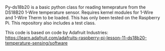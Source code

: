 Py-ds18b20 is a basic python class for reading temeprature from the DS18B20 1-Wire temperature sensor. Requires kernel modules for 1-Wire and 1-Wire Therm to be loaded. This has only been tested on the Raspberry Pi. This repository also includes a test class.

This code is based on code by Adafruit Industries:
https://learn.adafruit.com/adafruits-raspberry-pi-lesson-11-ds18b20-temperature-sensing/software